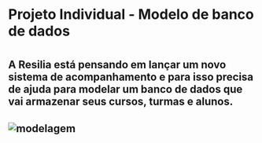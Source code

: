 <h1>Projeto Individual - Modelo de banco de dados
<h1/>
  
  <h2> A Resilia está pensando em lançar um novo sistema de acompanhamento e para isso precisa de ajuda para modelar um banco de dados que vai armazenar seus cursos, turmas e alunos.<h2/>
    
 ![modelagem](https://user-images.githubusercontent.com/47828514/222542649-bd6adc59-6c40-4ea9-adfb-00158b762d96.png)

  
    
